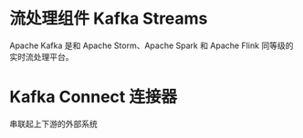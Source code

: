# 流处理组件 Kafka Streams
Apache Kafka 是和 Apache Storm、Apache Spark 和 Apache Flink 同等级的实时流处理平台。

# Kafka Connect 连接器
串联起上下游的外部系统

